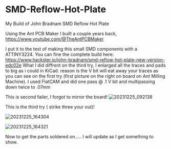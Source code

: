# SMD-Reflow-Hot-Plate
My Build of  John Bradnam   SMD Reflow Hot Plate

Using the Ant PCB Maker I built a couple years back, https://www.youtube.com/@TheAntPCBMaker

I put it to the test of making this small SMD components with a ATTINY3224.
You can fine the complete build here: https://www.hackster.io/john-bradnam/smd-reflow-hot-plate-new-version-edc02e
What I did diffrent on the third try, I enlarged all the traces and pads to big as i could in KiCad. reason is the V bit will eat away your traces as you can see on the first try (first picture on the right on board on Ant Milling Machine).
I used FlatCAM  and did one pass @ .1 V bit and multipassing down twice to .07mm 

This is second failer, I forgot to mirror the board!
![20231225_092138](https://github.com/carl1961/SMD-Reflow-Hot-Plate/assets/3056821/eae0adcb-ec9e-4316-9593-88199dbef1d3)

This is the third try ( strike three your out)!

![20231225_164304](https://github.com/carl1961/SMD-Reflow-Hot-Plate/assets/3056821/7a7e84c4-0369-46b3-a085-a87fee0a71cc)

![20231225_164321](https://github.com/carl1961/SMD-Reflow-Hot-Plate/assets/3056821/58bac2bc-ebcf-4a93-9c25-e31f11ea9ef1)

Now to get the parts soldered on.....
I will update as I get something to show.



